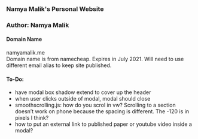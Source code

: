 ### Namya Malik's Personal Website
### Author: Namya Malik

#### Domain Name
namyamalik.me  
Domain name is from namecheap. Expires in July 2021. Will need to use different email alias to keep site published.

#### To-Do:
* have modal box shadow extend to cover up the header
* when user clicks outside of modal, modal should close
* smoothscrolling.js: how do you scrol in vw? Scrolling to a section doesn’t work on phone because the spacing is different. The -120 is in pixels I think?
* how to put an external link to published paper or youtube video inside a modal?
